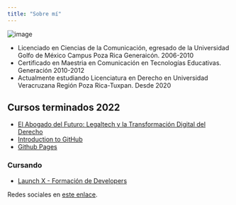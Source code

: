 ```yaml
---
title: "Sobre mí"
---
```


![image](https://user-images.githubusercontent.com/2883426/166320630-28922fc1-e93d-42d0-a0f5-a758e4306e79.png)


- Licenciado en Ciencias de la Comunicación, egresado de la Universidad Golfo de México Campus Poza Rica Generaicón. 2006-2010
- Certificado en Maestria en Comunicación en Tecnologías Educativas. Generación 2010-2012
- Actualmente estudiando Licenciatura en Derecho en Universidad Veracruzana Región Poza Rica-Tuxpan. Desde 2020

## Cursos terminados 2022

- [El Abogado del Futuro: Legaltech y la Transformación Digital del Derecho](https://www.coursera.org/learn/legaltech/)
- [Introduction to GitHub](https://lab.github.com/githubtraining/introduction-to-github)
- [Github Pages](https://lab.github.com/githubtraining/github-pages)
 
 
### Cursando
- [Launch X - Formación de Developers](https://launchx.rocks)

Redes sociales en [este enlace](https://linktr.ee/ruckysolis). 
